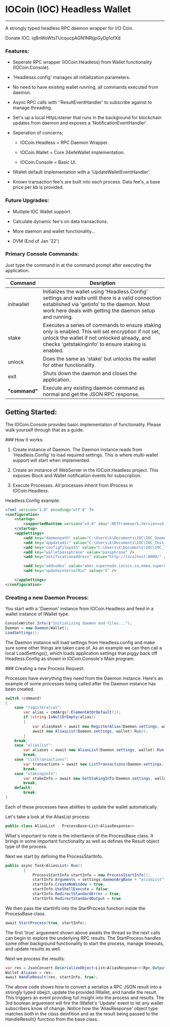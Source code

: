 # IOCoin (IOC) Headless Wallet

---

A strongly typed headless RPC daemon wrapper for I/O Coin.

Donate IOC: iqBnWoWtsTUcqucpAGN1NRtjpGyDp1ofXd


### Features:

- Seperate RPC wrapper (IOCoin.Headless) from Wallet functionality (IOCoin.Console).
  
- 'Headlesss.config' manages all initialization parameters.
  
- No need to have existing wallet running, all commands executed from daemon.
  
- Async RPC calls with ''ResultEventHandler' to subscribe against to manage threading.
  
- Set's up a local HttpListener that runs in the background for blockchain updates from daemon and exposes a 'NotificationEventHandler'.
  
- Seperation of concerns;
  
  - IOCoin.Headless = RPC Daemon Wrapper.
    
  - IOCoin.Wallet = Core 34efeWallet implementation.
    
  - IOCoin.Console = Basic UI.
    

- IWallet default implementation with a 'UpdateWalletEventHandler'.
  
- Known transaction fee's are built into each process. Data fee's, a base price per kb is provided.
  


### Future Upgrades:

- Multiple IOC Wallet support.
  
- Calculate dynamic fee's on data transactions.
  
- More daemon and wallet functionality...
  
- DVM (End of Jan '22')
  


### Primary Console Commands:

Just type the command in at the command prompt after executing the application.

| Command | Desription |
| --- | --- |
| initwallet | Initializes the wallet using 'Headless.Config' settings and waits until there is a valid connection established via 'getinfo' to the daemon. Most work here deals with getting the daemon setup and running. |
| stake | Executes a series of commands to ensure staking only is enabled. This will set encryption if not set, unlock the wallet if not unlocked already, and checks 'getstakinginfo' to ensure staking is enabled. |
| unlock | Does the same as 'stake' but unlocks the wallet for other functionality. |
| exit | Shuts down the daemon and closes the application. |
| **"command"** | Execute any existing daemon command as normal and get the JSON RPC response. |


## Getting Started:

The IOCoin.Console provides basic implementation of functionality. Please walk yourself through that as a guide.

### How it works:

1. Create instance of Daemon. The Daemon instance reads from 'Headless.Config' to load required settings. This is where multi-wallet support will start when implemented.
  
2. Create an instance of WebServer in the IOCoin.Headless project. This exposes Block and Wallet notification events for subscription.
  
3. Execute Processes. All processes inherit from IProcess in IOCoin.Headless.
  

Headless.Config example:

```xml
<?xml version="1.0" encoding="utf-8" ?>
<configuration>
	<startup>
		<supportedRuntime version="v4.0" sku=".NETFramework,Version=v4.5" />
	</startup>
	<appSettings> 
		<add key="daemonpath" value="C:\Users\k\Documents\IOC\IOC_Daemon\iocoind.exe" />
		<add key="appdatadir" value="C:\Users\k\Documents\IOC\IOC_Test_Wallet" /> 
		<add key="configfilepath" value="C:\Users\k\Documents\IOC\IOC_Test_Wallet\iocoin.conf" />
		<add key="walletpassphrase" value="passphrase" />
		<add key="notificationaddress" value="http://localhost:8000/" />

		<add key="addnodes" value="amer.supernode.iocoin.io,emea.supernode.iocoin.io,apac.supernode.iocoin.io" />
		<add key="updateintervalMin" value="5" />

	</appSettings>
</configuration>
```


### Creating a new Daemon Process:

You start with a 'Daemon' instance from IOCoin.Headless and feed in a wallet instance of IWallet type.

```csharp
ConsoleWriter.Info($"Initializing daemon and files...");
Daemon = new Daemon(Wallet);
LoadSettings();
```

The Daemon instance will load settings from Headless.config and make sure some other things are taken care of. As an example we can then call a local LoadSettings(), which loads application settings that piggy back off Headless.Config as shown in IOCoin.Console's Main program.

### Creating a new Process Request:

Processes have everything they need from the Daemon instance. Here's an example of some processes being called after the Daemon instance has been created.

```csharp
switch (command)
{
    case "registeralias":
        var alias = cmdArgs?.ElementAtOrDefault(1);
        if (string.IsNullOrEmpty(alias))
        {
            var aliasHash = await new RegisterAlias(Daemon.settings, wallet).Run(cmdArgs.ElementAtOrDefault(1));
            await new AliasList(Daemon.settings, wallet).Run();
        }                       
    break;
    case "aliaslist":
        var aliases = await new AliasList(Daemon.settings, wallet).Run();
        break;
    case "listtransactions":
        var transactions = await new ListTransactions(Daemon.settings, wallet).Run();
        break;
    case "stakinginfo":
        var stakeInfo = await new GetStakingInfo(Daemon.settings, wallet).Run();
        break;
    default:
        break;
}
```

Each of these processes have abilities to update the wallet automatically.

Let's take a look at the AliasList process:

```csharp
public class AliasList : ProcessBase<List<AliasResponse>>
```

What's important to note is the inheritance of the ProcessBase class. It brings in some important functionality as well as defines the Result object type of the process.

Next we start by defining the ProcessStartInfo.

```csharp
public async Task<AliasList> Run()
        {
            ProcessStartInfo startInfo = new ProcessStartInfo();
            startInfo.Arguments = settings.daemonArgBase + "aliasList";
            startInfo.CreateNoWindow = true;
            startInfo.UseShellExecute = false;
            startInfo.RedirectStandardError = true;
            startInfo.RedirectStandardOutput = true
```

We then pass the startInfo into the StartProcess function inside the ProcessBase class.

```csharp
await StartProcess(true, startInfo);
```

The first 'true' arguement shown above awaits the thread so the next calls can begin to explore the underlying RPC results. The StartProcess handles some other background functionality to start the process, manage timeouts, and update results as well.

Next we process the results:

```csharp
var res = JsonConvert.DeserializeObject<List<AliasResponse>>(Rpc.OutputMsg);
Wallet.Aliases = res;
await HandleResult(res, startInfo, true);
```

The above code shows how to convert a serialize a RPC JSON result into a strongly typed obejct, update the provided IWallet, and handle the result. This triggers an event providing full insight into the process and results. The 3rd boolean arguement will fire the IWallet's 'Update' event to let any wallet subscribers know of change. Notice how the 'AliasResponse' object type matches both in the class deinfition and as the result being passed to the HandleResult() function from the base class.
